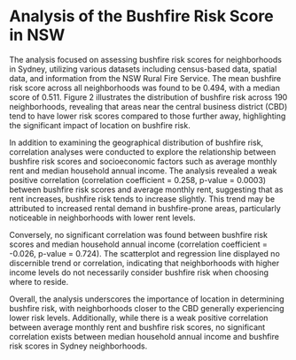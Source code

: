 # Analysis of the Bushfire Risk Score in NSW
The analysis focused on assessing bushfire risk scores for neighborhoods in Sydney, utilizing various datasets including census-based data, spatial data, and information from the NSW Rural Fire Service. The mean bushfire risk score across all neighborhoods was found to be 0.494, with a median score of 0.511. Figure 2 illustrates the distribution of bushfire risk across 190 neighborhoods, revealing that areas near the central business district (CBD) tend to have lower risk scores compared to those further away, highlighting the significant impact of location on bushfire risk.

In addition to examining the geographical distribution of bushfire risk, correlation analyses were conducted to explore the relationship between bushfire risk scores and socioeconomic factors such as average monthly rent and median household annual income. The analysis revealed a weak positive correlation (correlation coefficient = 0.258, p-value = 0.0003) between bushfire risk scores and average monthly rent, suggesting that as rent increases, bushfire risk tends to increase slightly. This trend may be attributed to increased rental demand in bushfire-prone areas, particularly noticeable in neighborhoods with lower rent levels.

Conversely, no significant correlation was found between bushfire risk scores and median household annual income (correlation coefficient = -0.026, p-value = 0.724). The scatterplot and regression line displayed no discernible trend or correlation, indicating that neighborhoods with higher income levels do not necessarily consider bushfire risk when choosing where to reside.

Overall, the analysis underscores the importance of location in determining bushfire risk, with neighborhoods closer to the CBD generally experiencing lower risk levels. Additionally, while there is a weak positive correlation between average monthly rent and bushfire risk scores, no significant correlation exists between median household annual income and bushfire risk scores in Sydney neighborhoods.

